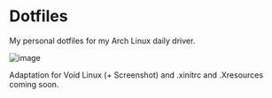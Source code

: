 # Dotfiles
My personal dotfiles for my Arch Linux daily driver.

![image](https://user-images.githubusercontent.com/57040351/162591151-0fa16002-cc99-4b4d-808e-b8edcccf8796.png)

Adaptation for Void Linux (+ Screenshot) and .xinitrc and .Xresources coming soon.

